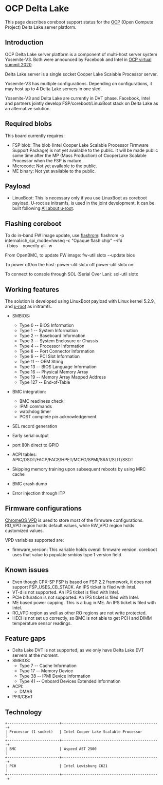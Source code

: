 # OCP Delta Lake

This page describes coreboot support status for the [OCP] (Open Compute Project)
Delta Lake server platform.

## Introduction

OCP Delta Lake server platform is a component of multi-host server system
Yosemite-V3. Both were announced by Facebook and Intel in [OCP virtual summit 2020].

Delta Lake server is a single socket Cooper Lake Scalable Processor server.

Yosemite-V3 has multiple configurations. Depending on configurations, it may
host up to 4 Delta Lake servers in one sled.

Yosemite-V3 and Delta Lake are currently in DVT phase. Facebook, Intel and partners
jointly develop FSP/coreboot/LinuxBoot stack on Delta Lake as an alternative solution.

## Required blobs

This board currently requires:
- FSP blob: The blob (Intel Cooper Lake Scalable Processor Firmware Support Package)
  is not yet available to the public. It will be made public some time after the MP
  (Mass Production) of CooperLake Scalable Processor when the FSP is mature.
- Microcode: Not yet available to the public.
- ME binary: Not yet available to the public.

## Payload
- LinuxBoot: This is necessary only if you use LinuxBoot as coreboot payload.
  U-root as initramfs, is used in the joint development. It can be built
  following [All about u-root].

## Flashing coreboot

To do in-band FW image update, use [flashrom]:
    flashrom -p internal:ich_spi_mode=hwseq -c "Opaque flash chip" --ifd \
			-i bios --noverify-all -w <path to coreboot image>

From OpenBMC, to update FW image:
    fw-util slotx --update bios <path to coreboot image>

To power off/on the host:
    power-util slotx off
    power-util slotx on

To connect to console through SOL (Serial Over Lan):
    sol-util slotx

## Working features
The solution is developed using LinuxBoot payload with Linux kernel 5.2.9, and [u-root]
as initramfs.
- SMBIOS:
    - Type 0 -- BIOS Information
    - Type 1 -- System Information
    - Type 2 -- Baseboard Information
    - Type 3 -- System Enclosure or Chassis
    - Type 4 -- Processor Information
    - Type 8 -- Port Connector Information
    - Type 9 -- PCI Slot Information
    - Type 11 -- OEM String
    - Type 13 -- BIOS Language Information
    - Type 16 -- Physical Memory Array
    - Type 19 -- Memory Array Mapped Address
    - Type 127 -- End-of-Table

- BMC integration:
    - BMC readiness check
    - IPMI commands
    - watchdog timer
    - POST complete pin acknowledgement
- SEL record generation
- Early serial output
- port 80h direct to GPIO
- ACPI tables: APIC/DSDT/FACP/FACS/HPET/MCFG/SPMI/SRAT/SLIT/SSDT
- Skipping memory training upon subsequent reboots by using MRC cache
- BMC crash dump
- Error injection through ITP

## Firmware configurations
[ChromeOS VPD] is used to store most of the firmware configurations.
RO_VPD region holds default values, while RW_VPD region holds customized
values.

VPD variables supported are:
- firmware_version: This variable holds overall firmware version. coreboot
  uses that value to populate smbios type 1 version field.

## Known issues
- Even though CPX-SP FSP is based on FSP 2.2 framework, it does not
  support FSP_USES_CB_STACK. An IPS ticket is filed with Intel.
- VT-d is not supported. An IPS ticket is filed with Intel.
- PCIe bifuration is not supported. An IPS ticket is filed with Intel.
- ME based power capping. This is a bug in ME. An IPS ticket is filed
  with Intel.
- RO_VPD region as well as other RO regions are not write protected.
- HECI is not set up correctly, so BMC is not able to get PCH and DIMM
  temperature sensor readings.

## Feature gaps
- Delta Lake DVT is not supported, as we only have Delta Lake EVT servers
  at the moment.
- SMBIOS:
    - Type 7 -- Cache Information
    - Type 17 -- Memory Device
    - Type 38 -- IPMI Device Information
    - Type 41 -- Onboard Devices Extended Information
- ACPI:
    - DMAR
- PFR/CBnT

## Technology

```eval_rst
+------------------------+---------------------------------------------+
| Processor (1 socket)   | Intel Cooper Lake Scalable Processor        |
+------------------------+---------------------------------------------+
| BMC                    | Aspeed AST 2500                             |
+------------------------+---------------------------------------------+
| PCH                    | Intel Lewisburg C621                        |
+------------------------+---------------------------------------------+
```

[OCP]: https://www.opencompute.org
[OCP virtual summit 2020]: https://www.opencompute.org/summit/virtual-summit/schedule
[flashrom]: https://flashrom.org/Flashrom
[All about u-root]: https://github.com/linuxboot/book/tree/master/u-root
[u-root]: https://u-root.org/
[ChromeOS VPD]: https://chromium.googlesource.com/chromiumos/platform/vpd/+/master/README.md
